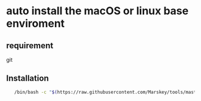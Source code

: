 # auto install the macOS or linux base enviroment
## requirement
git

## Installation
 ```sh
    /bin/bash -c "$(https://raw.githubusercontent.com/Marskey/tools/master/bash/install.sh)"
 ```
